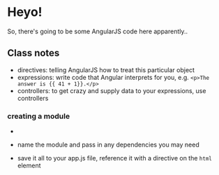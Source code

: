 # Heyo!

So, there's going to be some AngularJS code here apparently..

## Class notes
- directives: telling AngularJS how to treat this particular object
- expressions: write code that Angular interprets for you, e.g. ```<p>The answer is {{ 41 + 1}}.</p>```
- controllers: to get crazy and supply data to your expressions, use controllers

### creating a module
- ```var app = angular.module('foo', []);
- name the module and pass in any dependencies you may need

- save it all to your app.js file, reference it with a directive on the ```html``` element
